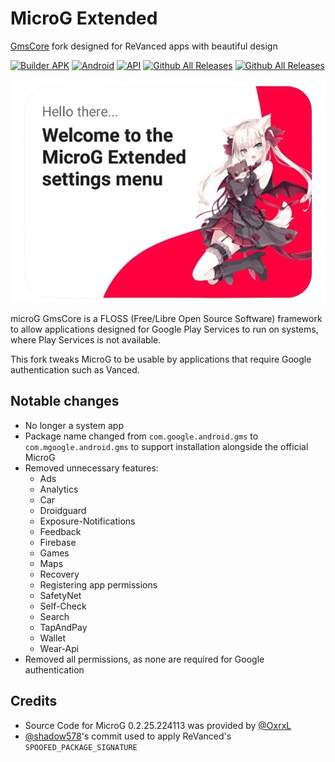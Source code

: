 # MicroG Extended

[GmsCore](https://github.com/microg/GmsCore) fork designed for ReVanced apps with beautiful design

[![Builder APK](https://github.com/Blawuken/MicroG-Extended/actions/workflows/build.yml/badge.svg)](https://github.com/Blawuken/MicroG-Extended/actions/workflows/build.yml) [![Android](https://img.shields.io/badge/Platform-Android-green.svg?style=flat-square)](https://www.android.com) [![API](https://img.shields.io/badge/API-23%2B-orange.svg?logo=android&style=flat-square)](https://developer.android.com/studio/releases/platforms) [![Github All Releases](https://img.shields.io/github/downloads/Blawuken/MicroG-Extended/total.svg)](https://github.com/Blawuken/MicroG-Extended/releases) [![Github All Releases](https://img.shields.io/github/release/Blawuken/MicroG-Extended.svg)](https://github.com/Blawuken/MicroG-Extended/releases)

![alt text](https://raw.githubusercontent.com/Blawuken/MicroG-Extended/main/Images/extended.png)

microG GmsCore is a FLOSS (Free/Libre Open Source Software) framework to allow applications designed for Google Play Services to run on systems, where Play Services is not available.

This fork tweaks MicroG to be usable by applications that require Google authentication such as Vanced.

## Notable changes

- No longer a system app
- Package name changed from `com.google.android.gms` to `com.mgoogle.android.gms` to support installation alongside the official MicroG
- Removed unnecessary features:
  - Ads
  - Analytics
  - Car
  - Droidguard
  - Exposure-Notifications
  - Feedback
  - Firebase
  - Games
  - Maps
  - Recovery
  - Registering app permissions
  - SafetyNet
  - Self-Check
  - Search
  - TapAndPay
  - Wallet
  - Wear-Api
- Removed all permissions, as none are required for Google authentication

## Credits

- Source Code for MicroG 0.2.25.224113 was provided by [@OxrxL](https://github.com/OxrxL)
- [@shadow578](https://github.com/shadow578)'s commit used to apply ReVanced's `SPOOFED_PACKAGE_SIGNATURE`